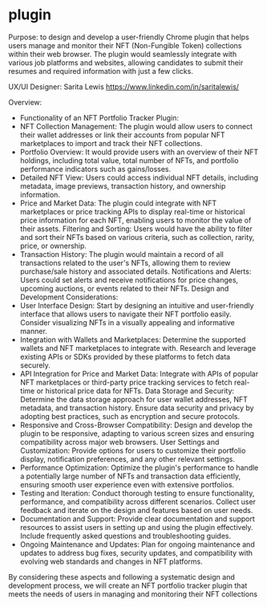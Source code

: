 # plugin

Purpose: to design and develop a user-friendly Chrome plugin that helps users manage and monitor their NFT (Non-Fungible Token) collections within their web browser. The plugin would seamlessly integrate with various job platforms and websites, allowing candidates to submit their resumes and required information with just a few clicks.  

UX/UI Designer: Sarita Lewis https://www.linkedin.com/in/saritalewis/

Overview: 
* Functionality of an NFT Portfolio Tracker Plugin:
* NFT Collection Management: The plugin would allow users to connect their wallet addresses or link their accounts from popular NFT marketplaces to import and track their NFT collections.
* Portfolio Overview: It would provide users with an overview of their NFT holdings, including total value, total number of NFTs, and portfolio performance indicators such as gains/losses.
* Detailed NFT View: Users could access individual NFT details, including metadata, image previews, transaction history, and ownership information.
* Price and Market Data: The plugin could integrate with NFT marketplaces or price tracking APIs to display real-time or historical price information for each NFT, enabling users to monitor the value of their assets.
Filtering and Sorting: Users would have the ability to filter and sort their NFTs based on various criteria, such as collection, rarity, price, or ownership.
* Transaction History: The plugin would maintain a record of all transactions related to the user's NFTs, allowing them to review purchase/sale history and associated details.
Notifications and Alerts: Users could set alerts and receive notifications for price changes, upcoming auctions, or events related to their NFTs.
Design and Development Considerations:
* User Interface Design: Start by designing an intuitive and user-friendly interface that allows users to navigate their NFT portfolio easily. Consider visualizing NFTs in a visually appealing and informative manner.
* Integration with Wallets and Marketplaces: Determine the supported wallets and NFT marketplaces to integrate with. Research and leverage existing APIs or SDKs provided by these platforms to fetch data securely.
* API Integration for Price and Market Data: Integrate with APIs of popular NFT marketplaces or third-party price tracking services to fetch real-time or historical price data for NFTs.
Data Storage and Security: Determine the data storage approach for user wallet addresses, NFT metadata, and transaction history. Ensure data security and privacy by adopting best practices, such as encryption and secure protocols.
* Responsive and Cross-Browser Compatibility: Design and develop the plugin to be responsive, adapting to various screen sizes and ensuring compatibility across major web browsers.
User Settings and Customization: Provide options for users to customize their portfolio display, notification preferences, and any other relevant settings.
* Performance Optimization: Optimize the plugin's performance to handle a potentially large number of NFTs and transaction data efficiently, ensuring smooth user experience even with extensive portfolios.
* Testing and Iteration: Conduct thorough testing to ensure functionality, performance, and compatibility across different scenarios. Collect user feedback and iterate on the design and features based on user needs.
* Documentation and Support: Provide clear documentation and support resources to assist users in setting up and using the plugin effectively. Include frequently asked questions and troubleshooting guides.
* Ongoing Maintenance and Updates: Plan for ongoing maintenance and updates to address bug fixes, security updates, and compatibility with evolving web standards and changes in NFT platforms.

By considering these aspects and following a systematic design and development process, we will create an NFT portfolio tracker plugin that meets the needs of users in managing and monitoring their NFT collections